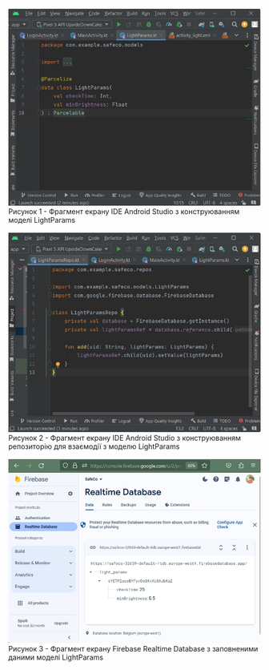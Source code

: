 ![ConstructDB_1](/3-SoftwareConstruction/2-IDE/ConstructDB_1.jpg)<br>
Рисунок 1 - Фрагмент екрану IDE Android Studio з конструюванням моделі LightParams<br><br>
![ConstructDB_2](/3-SoftwareConstruction/2-IDE/ConstructDB_2.jpg)<br>
Рисунок 2 - Фрагмент екрану IDE Android Studio з конструюванням репозиторію для взаємодії з моделю LightParams<br><br>
![ConstructDB_3](/3-SoftwareConstruction/2-IDE/ConstructDB_3.jpg)<br>
Рисунок 3 - Фрагмент екрану Firebase Realtime Database з заповненими даними моделі LightParams
